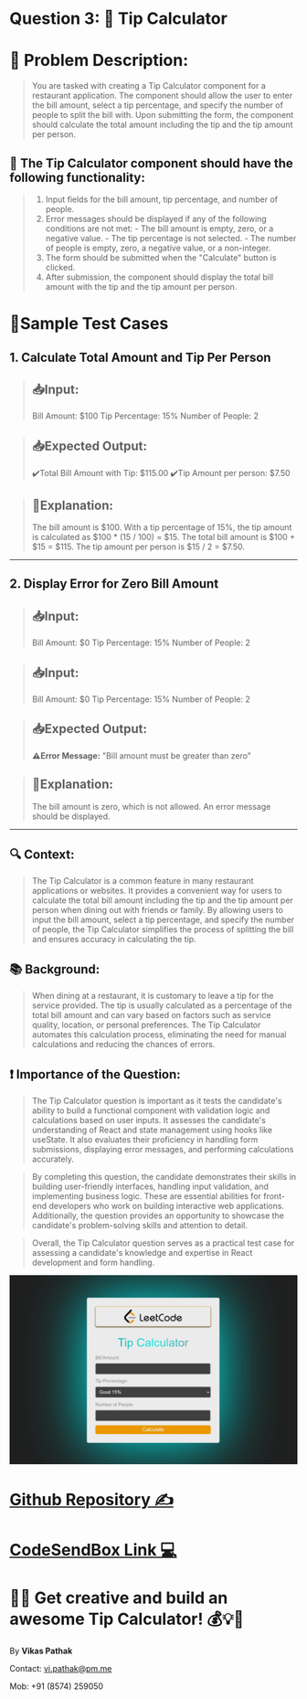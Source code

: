
# Question 3: 🧮 Tip Calculator

# 📝 Problem Description:

>You are tasked with creating a Tip Calculator component for a restaurant application. The component should allow the user to enter the bill amount, select a tip percentage, and specify the number of people to split the bill with. Upon submitting the form, the component should calculate the total amount including the tip and the tip amount per person.

## 🔧 The Tip Calculator component should have the following functionality:

>1. Input fields for the bill amount, tip percentage, and number of people.
>2. Error messages should be displayed if any of the following conditions are not met:
	- The bill amount is empty, zero, or a negative value.
	- The tip percentage is not selected.
	- The number of people is empty, zero, a negative value, or a non-integer.
>3. The form should be submitted when the "Calculate" button is clicked.
>4. After submission, the component should display the total bill amount with the tip and the tip amount per person.


# 🎯Sample Test Cases

## 1. Calculate Total Amount and Tip Per Person
>## 📥Input:
>Bill Amount: $100
>Tip Percentage: 15%
>Number of People: 2


>## 📥Expected Output:
>✔️Total Bill Amount with Tip: $115.00
>✔️Tip Amount per person: $7.50

>## 🧿Explanation:
>The bill amount is $100. With a tip percentage of 15%, the tip amount is calculated as $100 * (15 / 100) = $15. The total bill amount is $100 + $15 = $115. The tip amount per person is $15 / 2 = $7.50.
---
## 2. Display Error for Zero Bill Amount

>## 📥Input:
>Bill Amount: $0
>Tip Percentage: 15%
>Number of People: 2

>## 📥Input:
>Bill Amount: $0
>Tip Percentage: 15%
>Number of People: 2

>## 📥Expected Output:
> **⚠️Error Message:** "Bill amount must be greater than zero"

>## 🧿Explanation:
> The bill amount is zero, which is not allowed. An error message should be displayed.

---

## 🔍 Context:
> The Tip Calculator is a common feature in many restaurant applications or websites. It provides a convenient way for users to calculate the total bill amount including the tip and the tip amount per person when dining out with friends or family. By allowing users to input the bill amount, select a tip percentage, and specify the number of people, the Tip Calculator simplifies the process of splitting the bill and ensures accuracy in calculating the tip.

## 📚 Background:
> When dining at a restaurant, it is customary to leave a tip for the service provided. The tip is usually calculated as a percentage of the total bill amount and can vary based on factors such as service quality, location, or personal preferences. The Tip Calculator automates this calculation process, eliminating the need for manual calculations and reducing the chances of errors.

## ❗️ Importance of the Question:
> The Tip Calculator question is important as it tests the candidate's ability to build a functional component with validation logic and calculations based on user inputs. It assesses the candidate's understanding of React and state management using hooks like useState. It also evaluates their proficiency in handling form submissions, displaying error messages, and performing calculations accurately.

>By completing this question, the candidate demonstrates their skills in building user-friendly interfaces, handling input validation, and implementing business logic. These are essential abilities for front-end developers who work on building interactive web applications. Additionally, the question provides an opportunity to showcase the candidate's problem-solving skills and attention to detail.

>Overall, the Tip Calculator question serves as a practical test case for assessing a candidate's knowledge and expertise in React development and form handling.

![LeetcodeTipCalCulator.jpeg](./LeetcodeTipCalCulator.jpeg)

# [Github Repository ✍️](https://github.com/Vikas-Pathak-123/LeetCodeTipCalculator)

# [CodeSendBox Link 💻](https://codesandbox.io/s/leetcodetipcalculator-k6u3cl)

# 🚀🔥 Get creative and build an awesome Tip Calculator! 💰💡💯

By  **Vikas Pathak**

Contact:  vi.pathak@pm.me

Mob: +91 (8574) 259050


